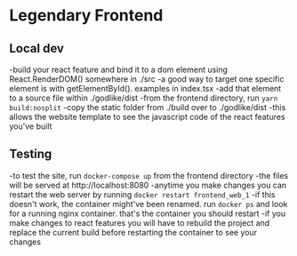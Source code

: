 # Legendary Frontend

## Local dev

-build your react feature and bind it to a dom element using React.RenderDOM() somewhere in ./src
  -a good way to target one specific element is with getElementById(). examples in index.tsx
  -add that element to a source file within ./godlike/dist
-from the frontend directory, run ```yarn build:nosplit```
-copy the static folder from ./build over to ./godlike/dist
  -this allows the website template to see the javascript code of the react features you've built

## Testing

-to test the site, run ```docker-compose up``` from the frontend directory
  -the files will be served at http://localhost:8080
-anytime you make changes you can restart the web server by running ```docker restart frontend_web_1```
  -if this doesn't work, the container might've been renamed. run ```docker ps``` and look for a running nginx container. that's the container you should restart
  -if you make changes to react features you will have to rebuild the project and replace the current build before restarting the container to see your changes
